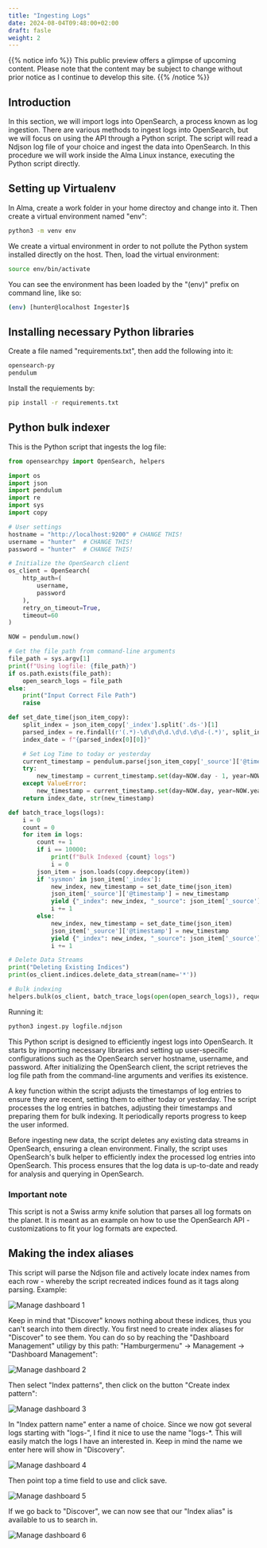 ```yaml
---
title: "Ingesting Logs"
date: 2024-08-04T09:48:00+02:00
draft: fasle
weight: 2
---
```


{{% notice info %}}
This public preview offers a glimpse of upcoming content. Please note that the content may be subject to change without prior notice as I continue to develop this site.
{{% /notice %}}

## Introduction

In this section, we will import logs into OpenSearch, a process known as log ingestion. There are various methods to ingest logs into OpenSearch, but we will focus on using the API through a Python script. The script will read a Ndjson log file of your choice and ingest the data into OpenSearch. In this procedure we will work inside the Alma Linux instance, executing the Python script directly.

## Setting up Virtualenv

In Alma, create a work folder in your home directoy and change into it. Then create a virtual environment named "env":

```bash
python3 -m venv env
```

We create a virtual environment in order to not pollute the Python system installed directly on the host. Then, load the virtual environment:

```bash
source env/bin/activate
```

You can see the environment has been loaded by the "(env)" prefix on command line, like so:

```bash
(env) [hunter@localhost Ingester]$ 
```

## Installing necessary Python libraries

Create a file named "requirements.txt", then add the following into it:

```bash
opensearch-py
pendulum
```

Install the requiements by:

```bash
pip install -r requirements.txt
```

## Python bulk indexer

This is the Python script that ingests the log file:

```python
from opensearchpy import OpenSearch, helpers

import os
import json
import pendulum
import re
import sys
import copy

# User settings
hostname = "http://localhost:9200" # CHANGE THIS!
username = "hunter"  # CHANGE THIS!
password = "hunter"  # CHANGE THIS!

# Initialize the OpenSearch client
os_client = OpenSearch(
    http_auth=(
        username,
        password
    ),
    retry_on_timeout=True,
    timeout=60
)

NOW = pendulum.now()

# Get the file path from command-line arguments
file_path = sys.argv[1]
print(f"Using logfile: {file_path}")
if os.path.exists(file_path):
    open_search_logs = file_path
else:
    print("Input Correct File Path")
    raise

def set_date_time(json_item_copy):
    split_index = json_item_copy['_index'].split('.ds-')[1]
    parsed_index = re.findall(r'(.*)-\d\d\d\d.\d\d.\d\d-(.*)', split_index)
    index_date = f"{parsed_index[0][0]}"

    # Set Log Time to today or yesterday
    current_timestamp = pendulum.parse(json_item_copy['_source']['@timestamp'])
    try:
        new_timestamp = current_timestamp.set(day=NOW.day - 1, year=NOW.year, month=NOW.month)
    except ValueError:
        new_timestamp = current_timestamp.set(day=NOW.day, year=NOW.year, month=NOW.month)
    return index_date, str(new_timestamp)

def batch_trace_logs(logs):
    i = 0
    count = 0
    for item in logs:
        count += 1
        if i == 10000:
            print(f"Bulk Indexed {count} logs")
            i = 0
        json_item = json.loads(copy.deepcopy(item))
        if 'sysmon' in json_item['_index']:
            new_index, new_timestamp = set_date_time(json_item)
            json_item['_source']['@timestamp'] = new_timestamp
            yield {"_index": new_index, "_source": json_item['_source'], '_op_type': "create"}
            i += 1
        else:
            new_index, new_timestamp = set_date_time(json_item)
            json_item['_source']['@timestamp'] = new_timestamp
            yield {"_index": new_index, "_source": json_item['_source'], '_op_type': "create"}
            i += 1

# Delete Data Streams
print("Deleting Existing Indices")
print(os_client.indices.delete_data_stream(name='*'))

# Bulk indexing
helpers.bulk(os_client, batch_trace_logs(open(open_search_logs)), request_timeout=60)
```

Running it: 

```bash
python3 ingest.py logfile.ndjson
```

This Python script is designed to efficiently ingest logs into OpenSearch. It starts by importing necessary libraries and setting up user-specific configurations such as the OpenSearch server hostname, username, and password. After initializing the OpenSearch client, the script retrieves the log file path from the command-line arguments and verifies its existence.

A key function within the script adjusts the timestamps of log entries to ensure they are recent, setting them to either today or yesterday. The script processes the log entries in batches, adjusting their timestamps and preparing them for bulk indexing. It periodically reports progress to keep the user informed.

Before ingesting new data, the script deletes any existing data streams in OpenSearch, ensuring a clean environment. Finally, the script uses OpenSearch's bulk helper to efficiently index the processed log entries into OpenSearch. This process ensures that the log data is up-to-date and ready for analysis and querying in OpenSearch.

### Important note

This script is not a Swiss army knife solution that parses all log formats on the planet. It is meant as an example on how to use the OpenSearch API - customizations to fit your log formats are expected.

## Making the index aliases

This script will parse the Ndjson file and actively locate index names from each row - whereby the script recreated indices found as it tags along parsing. Example:

![Manage dashboard 1](/images/manage-dashboard-1.png)

Keep in mind that "Discover" knows nothing about these indices, thus you can't search into them directly. You first need to create index aliases for "Discover" to see them. You can do so by reaching the "Dashboard Management" utiligy by this path: "Hamburgermenu" -> Management -> "Dashboard Management": 

![Manage dashboard 2](/images/manage-dashboard-2.png)

Then select "Index patterns", then click on the button "Create index pattern":

![Manage dashboard 3](/images/manage-dashboard-3.png)

In "Index pattern name" enter a name of choice. Since we now got several logs starting with "logs-", I find it nice to use the name "logs-*. This will easily match the logs I have an interested in. Keep in mind the name we enter here will show in "Discovery".

![Manage dashboard 4](/images/manage-dashboard-4.png)

Then point top a time field to use and click save.

![Manage dashboard 5](/images/manage-dashboard-5.png)

If we go back to "Discover", we can now see that our "Index alias" is available to us to search in. 

![Manage dashboard 6](/images/manage-dashboard-6.png)
